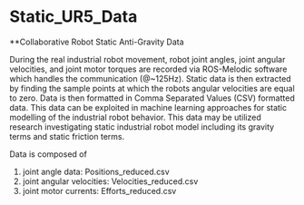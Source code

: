# Static_UR5_Data
**Collaborative Robot Static Anti-Gravity Data



During the real industrial robot movement, robot joint angles, joint angular velocities, and joint motor torques are recorded via ROS-Melodic software which handles the communication (@~125Hz). Static data is then extracted by finding the sample points at which the robots angular velocities are equal to zero. Data is then formatted in Comma Separated Values (CSV) formatted data. This data can be exploited in machine learning approaches for static modelling of the industrial robot behavior. This data may be utilized research investigating static industrial robot model including its gravity terms and static friction terms.

Data is composed of 

1. joint angle data: Positions_reduced.csv
2. joint angular velocities: Velocities_reduced.csv
3. joint motor currents: Efforts_reduced.csv


